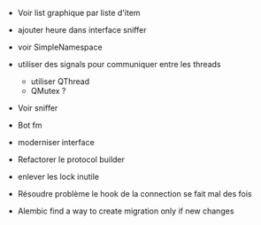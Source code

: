 - Voir list graphique par liste d'item

- ajouter heure dans interface sniffer

- voir SimpleNamespace

- utiliser des signals pour communiquer entre les threads
    - utiliser QThread
    - QMutex ?
- Voir sniffer

- Bot fm

- moderniser interface

- Refactorer le protocol builder

- enlever les lock inutile

- Résoudre problème le hook de la connection se fait mal des fois

- Alembic find a way to create migration only if new changes
